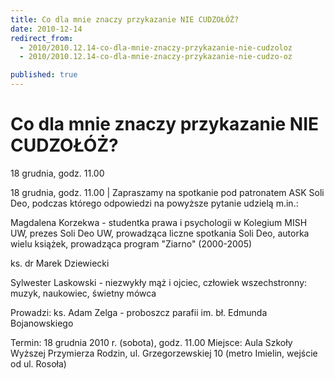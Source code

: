 ```yaml
---
title: Co dla mnie znaczy przykazanie NIE CUDZOŁÓŻ?
date: 2010-12-14
redirect_from: 
  - 2010/2010.12.14-co-dla-mnie-znaczy-przykazanie-nie-cudzoloz
  - 2010/2010.12.14-co-dla-mnie-znaczy-przykazanie-nie-cudzo-oz

published: true
---
```




# Co dla mnie znaczy przykazanie NIE CUDZOŁÓŻ?

<time>18 grudnia, godz. 11.00</time>

18 grudnia, godz. 11.00 | 
Zapraszamy na spotkanie pod patronatem ASK Soli Deo, podczas którego odpowiedzi na powyższe pytanie udzielą m.in.:

Magdalena Korzekwa - studentka prawa i psychologii w Kolegium MISH UW, prezes Soli Deo UW, prowadząca liczne spotkania Soli Deo, autorka wielu książek, prowadząca program "Ziarno" (2000-2005)

ks. dr Marek Dziewiecki

Sylwester Laskowski - niezwykły mąż i ojciec, człowiek wszechstronny: muzyk, naukowiec, świetny mówca

Prowadzi: ks. Adam Zelga - proboszcz parafii im. bł. Edmunda Bojanowskiego

Termin: 18 grudnia 2010 r. (sobota), godz. 11.00
Miejsce: Aula Szkoły Wyższej Przymierza Rodzin, ul. Grzegorzewskiej 10 (metro Imielin, wejście od ul. Rosoła)



<!--CONTENT FROM OLD SERVER (jos before 2013): 18 grudnia, godz. 11.00 | 
Zapraszamy na spotkanie pod patronatem ASK Soli Deo, podczas którego odpowiedzi na powyższe pytanie udzielą m.in.:

Magdalena Korzekwa - studentka prawa i psychologii w Kolegium MISH UW, prezes Soli Deo UW, prowadząca liczne spotkania Soli Deo, autorka wielu książek, prowadząca program "Ziarno" (2000-2005)

ks. dr Marek Dziewiecki - ceniony kapłan, dr psychologii, autor książek z zakresu komunikacji międzyludzkiej, dorastania do miłości i małżeństwa, niedawny gość ASK Soli Deo!

Sylwester Laskowski - niezwykły mąż i ojciec, człowiek wszechstronny: muzyk, naukowiec, świetny mówca

Prowadzi: ks. Adam Zelga - proboszcz parafii im. bł. Edmunda Bojanowskiego

Termin: 18 grudnia 2010 r. (sobota), godz. 11.00
Miejsce: Aula Szkoły Wyższej Przymierza Rodzin, ul. Grzegorzewskiej 10 (metro Imielin, wejście od ul. Rosoła)

                  
-->

<!--{{json:{"created_date":"2010-12-14 23:27:10","publish_down":"0000-00-00 00:00:00","id":"1007"}}}-->